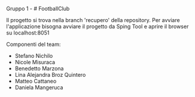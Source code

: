 Gruppo 1 - # FootballClub
 
 Il progetto si trova nella branch 'recupero' della repository.
 Per avviare l'applicazione bisogna avviare il progetto da Sping Tool e aprire il browser su localhost:8051
 
 
Componenti del team:
- Stefano Nichilo
- Nicole Misuraca
- Benedetto Marzona
- Lina Alejandra Broz Quintero
- Matteo Cattaneo
- Daniela Mangeruca
